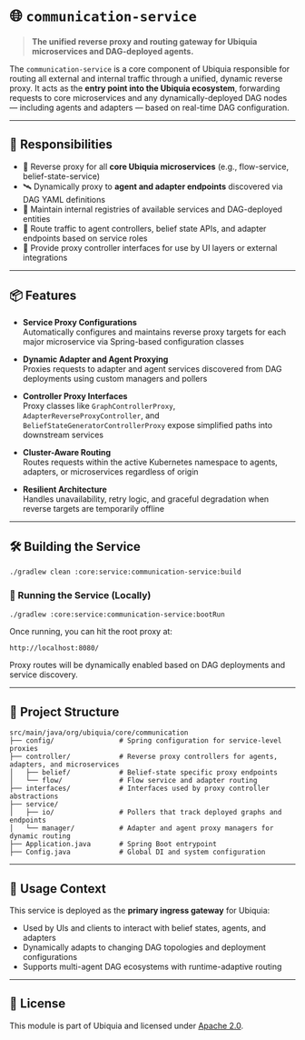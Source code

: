
# 🌐 `communication-service`

> **The unified reverse proxy and routing gateway for Ubiquia microservices and DAG-deployed agents.**

The `communication-service` is a core component of Ubiquia responsible for routing all external and internal traffic through a unified, dynamic reverse proxy. It acts as the **entry point into the Ubiquia ecosystem**, forwarding requests to core microservices and any dynamically-deployed DAG nodes — including agents and adapters — based on real-time DAG configuration.

---

## 🚀 Responsibilities

- 🌉 Reverse proxy for all **core Ubiquia microservices** (e.g., flow-service, belief-state-service)  
- 🛰️ Dynamically proxy to **agent and adapter endpoints** discovered via DAG YAML definitions  
- 🧠 Maintain internal registries of available services and DAG-deployed entities  
- 🔄 Route traffic to agent controllers, belief state APIs, and adapter endpoints based on service roles  
- 🔌 Provide proxy controller interfaces for use by UI layers or external integrations

---

## 📦 Features

- **Service Proxy Configurations**  
  Automatically configures and maintains reverse proxy targets for each major microservice via Spring-based configuration classes

- **Dynamic Adapter and Agent Proxying**  
  Proxies requests to adapter and agent services discovered from DAG deployments using custom managers and pollers

- **Controller Proxy Interfaces**  
  Proxy classes like `GraphControllerProxy`, `AdapterReverseProxyController`, and `BeliefStateGeneratorControllerProxy` expose simplified paths into downstream services

- **Cluster-Aware Routing**  
  Routes requests within the active Kubernetes namespace to agents, adapters, or microservices regardless of origin

- **Resilient Architecture**  
  Handles unavailability, retry logic, and graceful degradation when reverse targets are temporarily offline

---

## 🛠️ Building the Service

```bash
./gradlew clean :core:service:communication-service:build
```

### 🏃 Running the Service (Locally)

```bash
./gradlew :core:service:communication-service:bootRun
```

Once running, you can hit the root proxy at:

```
http://localhost:8080/
```

Proxy routes will be dynamically enabled based on DAG deployments and service discovery.

---

## 🧰 Project Structure

```text
src/main/java/org/ubiquia/core/communication
├── config/                # Spring configuration for service-level proxies
├── controller/            # Reverse proxy controllers for agents, adapters, and microservices
│   ├── belief/            # Belief-state specific proxy endpoints
│   └── flow/              # Flow service and adapter routing
├── interfaces/            # Interfaces used by proxy controller abstractions
├── service/
│   ├── io/                # Pollers that track deployed graphs and endpoints
│   └── manager/           # Adapter and agent proxy managers for dynamic routing
├── Application.java       # Spring Boot entrypoint
├── Config.java            # Global DI and system configuration
```

---

## 🔗 Usage Context

This service is deployed as the **primary ingress gateway** for Ubiquia:

- Used by UIs and clients to interact with belief states, agents, and adapters  
- Dynamically adapts to changing DAG topologies and deployment configurations  
- Supports multi-agent DAG ecosystems with runtime-adaptive routing

---

## 📜 License

This module is part of Ubiquia and licensed under [Apache 2.0](https://www.apache.org/licenses/LICENSE-2.0).
